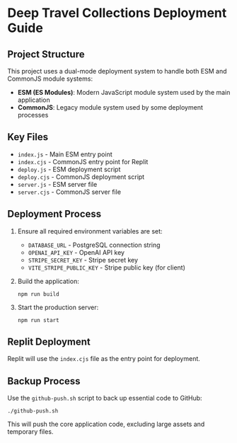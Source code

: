 # Deep Travel Collections Deployment Guide

## Project Structure

This project uses a dual-mode deployment system to handle both ESM and CommonJS module systems:

- **ESM (ES Modules)**: Modern JavaScript module system used by the main application
- **CommonJS**: Legacy module system used by some deployment processes

## Key Files

- `index.js` - Main ESM entry point
- `index.cjs` - CommonJS entry point for Replit
- `deploy.js` - ESM deployment script
- `deploy.cjs` - CommonJS deployment script
- `server.js` - ESM server file
- `server.cjs` - CommonJS server file

## Deployment Process

1. Ensure all required environment variables are set:
   - `DATABASE_URL` - PostgreSQL connection string
   - `OPENAI_API_KEY` - OpenAI API key
   - `STRIPE_SECRET_KEY` - Stripe secret key
   - `VITE_STRIPE_PUBLIC_KEY` - Stripe public key (for client)

2. Build the application:
   ```
   npm run build
   ```

3. Start the production server:
   ```
   npm run start
   ```

## Replit Deployment

Replit will use the `index.cjs` file as the entry point for deployment.

## Backup Process

Use the `github-push.sh` script to back up essential code to GitHub:
```
./github-push.sh
```

This will push the core application code, excluding large assets and temporary files.
